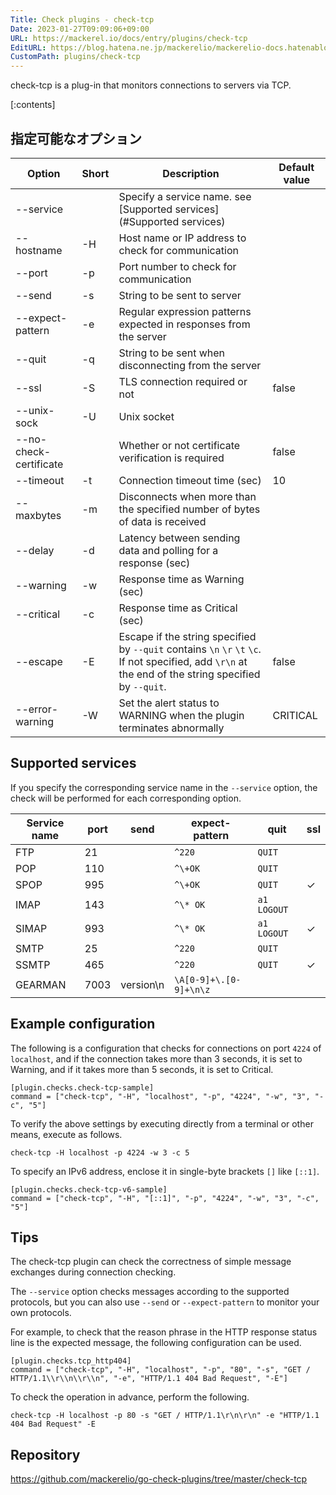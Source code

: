 ```yaml
---
Title: Check plugins - check-tcp
Date: 2023-01-27T09:09:06+09:00
URL: https://mackerel.io/docs/entry/plugins/check-tcp
EditURL: https://blog.hatena.ne.jp/mackerelio/mackerelio-docs.hatenablog.mackerel.io/atom/entry/4207112889957873802
CustomPath: plugins/check-tcp
---
```


check-tcp is a plug-in that monitors connections to servers via TCP.

[:contents]

<h2 id="options">指定可能なオプション</h2>

| Option                 | Short  | Description                                                                                                                                           | Default value|
| ---------------------- | ------ | ----------------------------------------------------------------------------------------------------------------------------------------------------- | ------------ |
| --service              |        | Specify a service name. see [Supported services](#Supported services)                                                                                 |              |
| --hostname             | -H     | Host name or IP address to check for communication                                                                                                    |              |
| --port                 | -p     | Port number to check for communication                                                                                                                |              |
| --send                 | -s     | String to be sent to server                                                                                                                           |              |
| --expect-pattern       | -e     | Regular expression patterns expected in responses from the server                                                                                     |              |
| --quit                 | -q     | String to be sent when disconnecting from the server                                                                                                  |              |
| --ssl                  | -S     | TLS connection required or not                                                                                                                        | false        |
| --unix-sock            | -U     | Unix socket                                                                                                                                           |              |
| --no-check-certificate |        | Whether or not certificate verification is required                                                                                                   | false        |
| --timeout              | -t     | Connection timeout time (sec)                                                                                                                         | 10           |
| --maxbytes             | -m     | Disconnects when more than the specified number of bytes of data is received                                                                          |              |
| --delay                | -d     | Latency between sending data and polling for a response (sec)                                                                                         |              |
| --warning              | -w     | Response time as Warning (sec)                                                                                                                        |              |
| --critical             | -c     | Response time as Critical (sec)                                                                                                                       |              |
| --escape               | -E     | Escape if the string specified by `--quit` contains `\n` `\r` `\t` `\c`. If not specified, add `\r\n` at the end of the string specified by `--quit`. | false        |
| --error-warning        | -W     | Set the alert status to WARNING when the plugin terminates abnormally                                                                                 | CRITICAL     |

<h2 id="services">Supported services</h2>

If you specify the corresponding service name in the `--service` option, the check will be performed for each corresponding option.

| Service name | port | send      | expect-pattern         | quit        | ssl |
| ------------ | ---- | --------- | ---------------------- | ----------- | --- |
| FTP          | 21   |           | `^220`                 | `QUIT`      |     |
| POP          | 110  |           | `^\+OK`                | `QUIT`      |     |
| SPOP         | 995  |           | `^\+OK`                | `QUIT`      | ✓   |
| IMAP         | 143  |           | `^\* OK`               | `a1 LOGOUT` |     |
| SIMAP        | 993  |           | `^\* OK`               | `a1 LOGOUT` | ✓   |
| SMTP         | 25   |           | `^220`                 | `QUIT`      |     |
| SSMTP        | 465  |           | `^220`                 | `QUIT`      | ✓   |
| GEARMAN      | 7003 | version\n | `\A[0-9]+\.[0-9]+\n\z` |             |     |

<h2 id="config">Example configuration</h2>

The following is a configuration that checks for connections on port `4224` of `localhost`, and if the connection takes more than 3 seconds, it is set to Warning, and if it takes more than 5 seconds, it is set to Critical.

```
[plugin.checks.check-tcp-sample]
command = ["check-tcp", "-H", "localhost", "-p", "4224", "-w", "3", "-c", "5"]
```

To verify the above settings by executing directly from a terminal or other means, execute as follows.

```
check-tcp -H localhost -p 4224 -w 3 -c 5
```

To specify an IPv6 address, enclose it in single-byte brackets `[]` like `[::1]`.

```
[plugin.checks.check-tcp-v6-sample]
command = ["check-tcp", "-H", "[::1]", "-p", "4224", "-w", "3", "-c", "5"]
```

<h2 id="tips">Tips</h2>

The check-tcp plugin can check the correctness of simple message exchanges during connection checking.

The `--service` option checks messages according to the supported protocols, but you can also use `--send` or `--expect-pattern` to monitor your own protocols.

For example, to check that the reason phrase in the HTTP response status line is the expected message, the following configuration can be used.

```
[plugin.checks.tcp_http404]
command = ["check-tcp", "-H", "localhost", "-p", "80", "-s", "GET / HTTP/1.1\\r\\n\\r\\n", "-e", "HTTP/1.1 404 Bad Request", "-E"]
```

To check the operation in advance, perform the following.

```
check-tcp -H localhost -p 80 -s "GET / HTTP/1.1\r\n\r\n" -e "HTTP/1.1 404 Bad Request" -E
```
<h2 id="repository">Repository</h2>

https://github.com/mackerelio/go-check-plugins/tree/master/check-tcp

